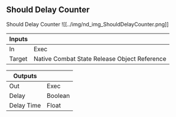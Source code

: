 ## Should Delay Counter
Should Delay Counter
![[../img/nd_img_ShouldDelayCounter.png]]

|Inputs||
|--|--|
| In | Exec |
| Target | Native Combat State Release Object Reference |

|Outputs||
|--|--|
| Out | Exec |
| Delay | Boolean |
| Delay Time | Float |
